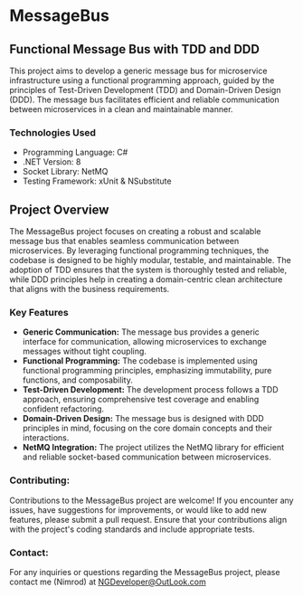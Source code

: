 # MessageBus

## Functional Message Bus with TDD and DDD

This project aims to develop a generic message bus for microservice infrastructure using a functional programming approach, guided by the principles of Test-Driven Development (TDD) and Domain-Driven Design (DDD). The message bus facilitates efficient and reliable communication between microservices in a clean and maintainable manner.

### Technologies Used

- Programming Language: C#
- .NET Version: 8
- Socket Library: NetMQ
- Testing Framework: xUnit & NSubstitute

## Project Overview

The MessageBus project focuses on creating a robust and scalable message bus that enables seamless communication between microservices. By leveraging functional programming techniques, the codebase is designed to be highly modular, testable, and maintainable. The adoption of TDD ensures that the system is thoroughly tested and reliable, while DDD principles help in creating a domain-centric clean architecture that aligns with the business requirements.

### Key Features

- **Generic Communication:** The message bus provides a generic interface for communication, allowing microservices to exchange messages without tight coupling.
- **Functional Programming:** The codebase is implemented using functional programming principles, emphasizing immutability, pure functions, and composability.
- **Test-Driven Development:** The development process follows a TDD approach, ensuring comprehensive test coverage and enabling confident refactoring.
- **Domain-Driven Design:** The message bus is designed with DDD principles in mind, focusing on the core domain concepts and their interactions.
- **NetMQ Integration:** The project utilizes the NetMQ library for efficient and reliable socket-based communication between microservices.

### Contributing:
Contributions to the MessageBus project are welcome! If you encounter any issues, have suggestions for improvements, or would like to add new features, please submit a pull request. Ensure that your contributions align with the project's coding standards and include appropriate tests.

### Contact:
For any inquiries or questions regarding the MessageBus project, please contact me (Nimrod) at NGDeveloper@OutLook.com
